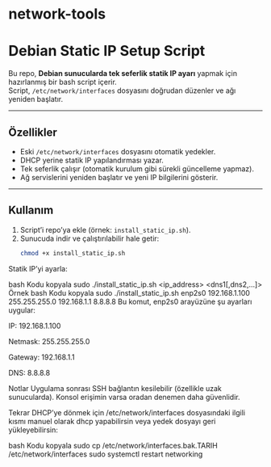 # network-tools
# Debian Static IP Setup Script

Bu repo, **Debian sunucularda tek seferlik statik IP ayarı** yapmak için hazırlanmış bir bash script içerir.  
Script, `/etc/network/interfaces` dosyasını doğrudan düzenler ve ağı yeniden başlatır.

---

## Özellikler
- Eski `/etc/network/interfaces` dosyasını otomatik yedekler.
- DHCP yerine statik IP yapılandırması yazar.
- Tek seferlik çalışır (otomatik kurulum gibi sürekli güncelleme yapmaz).
- Ağ servislerini yeniden başlatır ve yeni IP bilgilerini gösterir.

---

## Kullanım

1. Script’i repo’ya ekle (örnek: `install_static_ip.sh`).
2. Sunucuda indir ve çalıştırılabilir hale getir:
   ```bash
   chmod +x install_static_ip.sh
Statik IP’yi ayarla:

bash
Kodu kopyala
sudo ./install_static_ip.sh <interface> <ip_address> <netmask> <gateway> <dns1[,dns2,...]>
Örnek
bash
Kodu kopyala
sudo ./install_static_ip.sh enp2s0 192.168.1.100 255.255.255.0 192.168.1.1 8.8.8.8
Bu komut, enp2s0 arayüzüne şu ayarları uygular:

IP: 192.168.1.100

Netmask: 255.255.255.0

Gateway: 192.168.1.1

DNS: 8.8.8.8

Notlar
Uygulama sonrası SSH bağlantın kesilebilir (özellikle uzak sunucularda). Konsol erişimin varsa oradan denemen daha güvenlidir.

Tekrar DHCP’ye dönmek için /etc/network/interfaces dosyasındaki ilgili kısmı manuel olarak dhcp yapabilirsin veya yedek dosyayı geri yükleyebilirsin:

bash
Kodu kopyala
sudo cp /etc/network/interfaces.bak.TARIH /etc/network/interfaces
sudo systemctl restart networking
